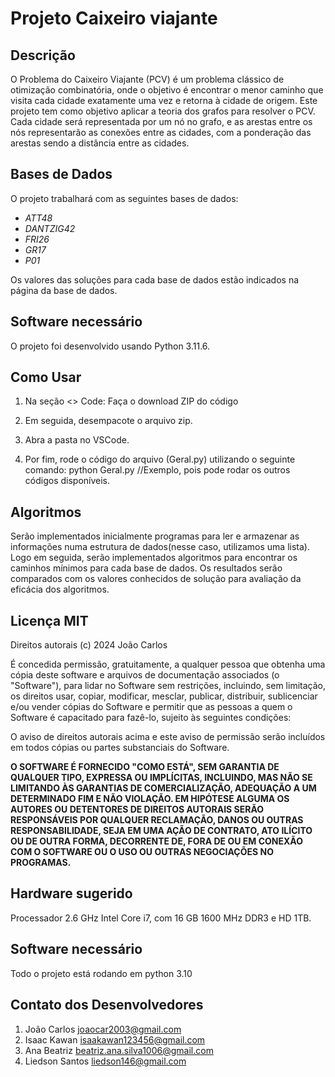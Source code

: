 # Projeto Caixeiro viajante
## Descrição
 O Problema do Caixeiro Viajante (PCV) é um problema clássico de otimização combinatória, onde o objetivo é encontrar o menor caminho que visita cada cidade exatamente uma vez e retorna à cidade de origem. Este projeto tem como objetivo aplicar a teoria dos grafos para resolver o PCV. Cada cidade será representada por um nó no grafo, e as arestas entre os nós representarão as conexões entre as cidades, com a ponderação das arestas sendo a distância entre as cidades.

## Bases de Dados

O projeto trabalhará com as seguintes bases de dados:
- *ATT48*
- *DANTZIG42*
- *FRI26*
- *GR17*
- *P01*

Os valores das soluções para cada base de dados estão indicados na página da base de dados.

## Software necessário
O projeto foi desenvolvido usando Python 3.11.6.

## Como Usar
1. Na seção <> Code:
   Faça o download ZIP do código

2. Em seguida, desempacote o arquivo zip.

3. Abra a pasta no VSCode.

4. Por fim, rode o código do arquivo (Geral.py) utilizando o seguinte comando:
   python Geral.py //Exemplo, pois pode rodar os outros códigos disponíveis.


## Algoritmos

Serão implementados inicialmente programas para ler e armazenar as informações numa estrutura de dados(nesse caso, utilizamos uma lista). Logo em seguida, serão implementados algoritmos para encontrar os caminhos mínimos para cada base de dados. Os resultados serão comparados com os valores conhecidos de solução para avaliação da eficácia dos algoritmos.

## Licença MIT

Direitos autorais (c)  2024 João Carlos

É concedida permissão, gratuitamente, a qualquer pessoa que obtenha uma cópia
deste software e arquivos de documentação associados (o "Software"), para lidar
no Software sem restrições, incluindo, sem limitação, os direitos
usar, copiar, modificar, mesclar, publicar, distribuir, sublicenciar e/ou vender
cópias do Software e permitir que as pessoas a quem o Software é
capacitado para fazê-lo, sujeito às seguintes condições:

O aviso de direitos autorais acima e este aviso de permissão serão incluídos em todos
cópias ou partes substanciais do Software.

**O SOFTWARE É FORNECIDO "COMO ESTÁ", SEM GARANTIA DE QUALQUER TIPO, EXPRESSA OU
IMPLÍCITAS, INCLUINDO, MAS NÃO SE LIMITANDO ÀS GARANTIAS DE COMERCIALIZAÇÃO,
ADEQUAÇÃO A UM DETERMINADO FIM E NÃO VIOLAÇÃO. EM HIPÓTESE ALGUMA
OS AUTORES OU DETENTORES DE DIREITOS AUTORAIS SERÃO RESPONSÁVEIS POR QUALQUER RECLAMAÇÃO, DANOS OU OUTRAS
RESPONSABILIDADE, SEJA EM UMA AÇÃO DE CONTRATO, ATO ILÍCITO OU DE OUTRA FORMA, DECORRENTE DE,
FORA DE OU EM CONEXÃO COM O SOFTWARE OU O USO OU OUTRAS NEGOCIAÇÕES NO
PROGRAMAS.**

## Hardware sugerido
Processador 2.6 GHz Intel Core i7, com 16 GB 1600 MHz DDR3 e HD 1TB.

## Software necessário
Todo o projeto está rodando em python 3.10

## Contato dos Desenvolvedores

1. João Carlos joaocar2003@gmail.com
1. Isaac Kawan isaakawan123456@gmail.com
1. Ana Beatriz beatriz.ana.silva1006@gmail.com
1. Liedson Santos liedson146@gmail.com
